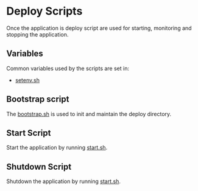 # Deploy Scripts

Once the application is deploy script are used for starting, monitoring and stopping the application.

## Variables

Common variables used by the scripts are set in:

* [setenv.sh](scripts/setenv.sh)

## Bootstrap script

The [bootstrap.sh](scripts/bootstrap.sh) is used to init and maintain the deploy directory.

## Start Script

Start the application by running [start.sh](scripts/start.sh).

## Shutdown Script

Shutdown the application by running [start.sh](scripts/start.sh).
